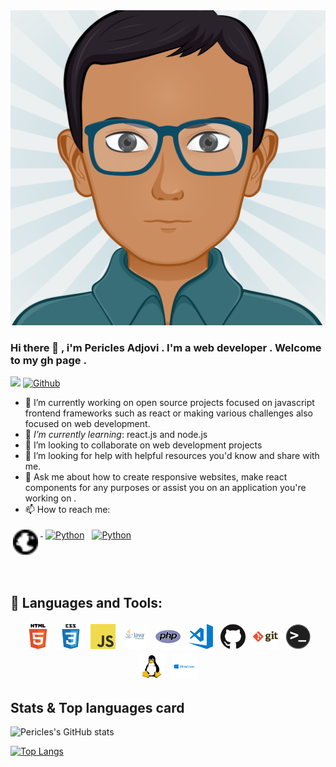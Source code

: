 <div align="center">
<img src="AvatarMaker.svg"/>

</div>

### Hi there 👋 , i'm Pericles Adjovi . I'm a web developer . Welcome to my gh page .<br>

![](https://visitor-badge.laobi.icu/badge?page_id=Pericles001.Pericles001) [![Github](https://img.shields.io/github/followers/Pericles001?label=Followers&logo=Github)](https://github.com/Pericles001)

- 🔭 I’m currently working on open source projects focused
  on javascript frontend frameworks such as react or making
  various challenges also focused on web development. <br>
- 🌱 _I’m currently learning_: react.js and node.js <br>
- 👯 I’m looking to collaborate on web development projects <br>
- 🤔 I’m looking for help with helpful resources you'd know and
  share with me.
- 💬 Ask me about how to create responsive websites,
  make react components for any purposes or assist you
  on an application you're working on . <br>
- 📫 How to reach me: <br>
<div>
 <p align="left">
 <a href="https://github.com/Pericles001/" target="_blank" rel="noopener noreferrer"> <img src="https://raw.githubusercontent.com/iconic/open-iconic/master/svg/globe.svg" alt="Python" height="40" style="vertical-align:top; margin:4px"> </a>
 <a href="https://www.linkedin.com/in/p%C3%A9ricl%C3%A8s-adjovi-11ab221a7" target="_blank" rel="noopener noreferrer"> <img src="https://cdn.jsdelivr.net/npm/simple-icons@v3/icons/linkedin.svg" alt="Python" height="40" style="vertical-align:top; margin:4px"></a>
 <a href="mailto:periclesadjovi@gmail.com"> <img src="https://cdn.jsdelivr.net/npm/simple-icons@v3/icons/gmail.svg" alt="Python" height="40" style="vertical-align:top; margin:4px"></a>
</p>

<br/>
</div>

## 🧰 Languages and Tools:

<p align="center">
<img src="https://raw.githubusercontent.com/github/explore/80688e429a7d4ef2fca1e82350fe8e3517d3494d/topics/html/html.png" alt="html" height="40" style="vertical-align:top; margin:4px">
 <img src="https://raw.githubusercontent.com/github/explore/80688e429a7d4ef2fca1e82350fe8e3517d3494d/topics/css/css.png" alt="css" height="40" style="vertical-align:top; margin:4px">
<img src="https://raw.githubusercontent.com/github/explore/80688e429a7d4ef2fca1e82350fe8e3517d3494d/topics/javascript/javascript.png" alt="Javascript" height="40" style="vertical-align:top; margin:4px">
 <img src="https://raw.githubusercontent.com/github/explore/80688e429a7d4ef2fca1e82350fe8e3517d3494d/topics/java/java.png" alt="java" height="40" style="vertical-align:top; margin:4px">
 <img src="https://raw.githubusercontent.com/github/explore/80688e429a7d4ef2fca1e82350fe8e3517d3494d/topics/php/php.png" alt="php" height="40" style="vertical-align:top; margin:4px">
<img src="https://raw.githubusercontent.com/github/explore/80688e429a7d4ef2fca1e82350fe8e3517d3494d/topics/visual-studio-code/visual-studio-code.png" alt="VS Code" height="40" style="vertical-align:top; margin:4px">
 <img src="https://raw.githubusercontent.com/github/explore/78df643247d429f6cc873026c0622819ad797942/topics/github/github.png" alt="Github" height="40" style="vertical-align:top; margin:4px">
<img src="https://raw.githubusercontent.com/github/explore/80688e429a7d4ef2fca1e82350fe8e3517d3494d/topics/git/git.png" alt="Git" height="40" style="vertical-align:top; margin:4px">
<img src="https://raw.githubusercontent.com/github/explore/80688e429a7d4ef2fca1e82350fe8e3517d3494d/topics/terminal/terminal.png" alt="Terminal" height="40" style="vertical-align:top; margin:4px">
<img src="https://raw.githubusercontent.com/github/explore/80688e429a7d4ef2fca1e82350fe8e3517d3494d/topics/linux/linux.png" alt="Linux" height="40" style="vertical-align:top; margin:4px" alt="Windows" height="40" style="vertical-align:top; margin:4px">
<img src="https://raw.githubusercontent.com/github/explore/80688e429a7d4ef2fca1e82350fe8e3517d3494d/topics/windows/windows.png" alt="Windows" height="40" style="vertical-align:top; margin:4px">

</p>

[linkedin]: https://www.linkedin.com/in/p%C3%A9ricl%C3%A8s-adjovi-11ab221a7
[mail]: mailto:periclesadjovi@gmail.com

## Stats & Top languages card

<div>

![Pericles's GitHub stats](https://github-readme-stats.vercel.app/api?username=Pericles001&show_icons=true&theme=radical)

[![Top Langs](https://github-readme-stats.vercel.app/api/top-langs/?username=Pericles001&langs_count=10&theme=radical)](https://github.com/anuraghazra/github-readme-stats)

</div>
